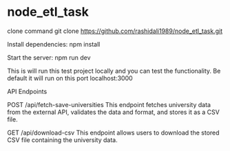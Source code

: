 # node_etl_task

clone command
git clone https://github.com/rashidali1989/node_etl_task.git


Install dependencies:
npm install

Start the server:
npm run dev

This is will run this test project locally and you can test the functionality. Be default it will run on this port
localhost:3000


API Endpoints

POST /api/fetch-save-universities
This endpoint fetches university data from the external API, validates the data and format, and stores it as a CSV file.

GET /api/download-csv
This endpoint allows users to download the stored CSV file containing the university data.